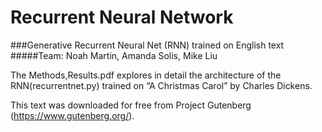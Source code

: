 # Recurrent Neural Network
###Generative Recurrent Neural Net (RNN) trained on English text
#####Team: Noah Martin, Amanda Solis, Mike Liu

The Methods,Results.pdf explores in detail the architecture of the RNN(recurrentnet.py) trained on “A Christmas Carol” by Charles Dickens.

This text was downloaded for free from Project Gutenberg (https://www.gutenberg.org/).  

